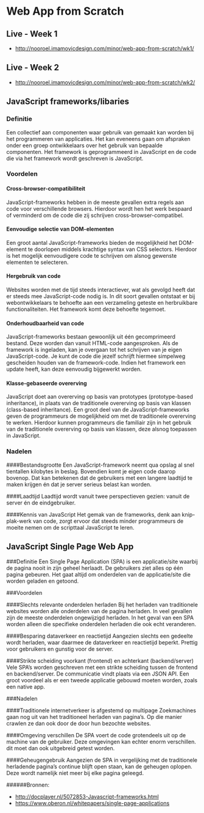 # Web App from Scratch

## Live - Week 1

- http://nooroel.imamovicdesign.com/minor/web-app-from-scratch/wk1/

## Live - Week 2

- http://nooroel.imamovicdesign.com/minor/web-app-from-scratch/wk2/


## JavaScript frameworks/libaries

### Definitie
Een collectief aan componenten waar gebruik van gemaakt kan worden bij het programmeren van applicaties. Het kan eveneens gaan om afspraken onder een groep ontwikkelaars over het gebruik van bepaalde componenten. Het framework is geprogrammeerd in JavaScript en de code die via het framework wordt geschreven is JavaScript.

### Voordelen

#### Cross-browser-compatibiliteit
JavaScript-frameworks hebben in de meeste gevallen extra regels aan code voor verschillende browsers. Hierdoor wordt hen het werk bespaard of verminderd om de code die zij schrijven cross-browser-compatibel.

#### Eenvoudige selectie van DOM-elementen 
Een groot aantal JavaScript-frameworks bieden de mogelijkheid het DOM-element te doorlopen middels krachtige syntax van CSS selectors. Hierdoor is het mogelijk eenvoudigere code te schrijven om alsnog gewenste elementen te selecteren.

#### Hergebruik van code 
Websites worden met de tijd steeds interactiever, wat als gevolgd heeft dat er steeds mee JavaScript-code nodig is. In dit soort gevallen ontstaat er bij webontwikkelaars te behoefte aan een verzameling geteste en herbruikbare functionaliteiten. Het framework komt deze behoefte tegemoet.

#### Onderhoudbaarheid van code 
JavaScript-frameworks bestaan gewoonlijk uit één gecomprimeerd bestand. Deze worden dan vanuit HTML-code aangesproken. Als de framework is ingeladen, kan je overgaan tot het schrijven van je eigen JavaScript-code. Je kunt de code die jezelf schrijft hiermee simpelweg gescheiden houden van de framework-code. Indien het framework een update heeft, kan deze eenvoudig bijgewerkt worden.

#### Klasse-gebaseerde overerving
JavaScript doet aan overerving op basis van prototypes (prototype-based inheritance), in plaats van de traditionele overerving op basis van klassen (class-based inheritance). Een groot deel van de JavaScript-frameworks geven de programmeurs de mogelijkheid om met de traditionele overerving te werken. Hierdoor kunnen programmeurs die familiair zijn in het gebruik van de traditionele overerving op basis van klassen, deze alsnog toepassen in JavaScript.

### Nadelen

####Bestandsgrootte
Een JavaScript-framework neemt qua opslag al snel tientallen kilobytes in beslag. Bovendien komt je eigen code daarop bovenop. Dat kan betekenen dat de gebruikers met een langere laadtijd te maken krijgen én dat je server serieus belast kan worden.

####Laadtijd
Laadtijd wordt vanuit twee perspectieven gezien: vanuit de server én de eindgebruiker. 

####Kennis van JavaScript
Het gemak van de frameworks, denk aan knip-plak-werk van code, zorgt ervoor dat steeds minder programmeurs de moeite nemen om de scripttaal JavaScript te leren.


## JavaScript Single Page Web App

###Definitie
Een Single Page Application (SPA) is een applicatie/site waarbij de pagina nooit in zijn geheel herlaadt. De gebruikers ziet alles op één pagina gebeuren. Het gaat altijd om onderdelen van de applicatie/site die worden geladen en getoond.

###Voordelen

####Slechts relevante onderdelen herladen
Bij het herladen van traditionele websites worden alle onderdelen van de pagina herladen. In veel gevallen zijn de meeste onderdelen ongewijzigd herladen. In het geval van een SPA worden alleen die specifieke onderdelen herladen die ook echt veranderen.

####Besparing dataverkeer en reactietijd
Aangezien slechts een gedeelte wordt herladen, waar daarmee de dataverkeer en reactietijd beperkt. Prettig voor gebruikers en gunstig voor de server.

####Strikte scheiding voorkant (frontend) en achterkant (backend/server)
Vele SPA’s worden geschreven met een strikte scheiding tussen de frontend en backend/server. De communicatie vindt plaats via een JSON API. Een groot voordeel als er een tweede applicatie gebouwd moeten worden, zoals een native app.

###Nadelen

####Traditionele internetverkeer is afgestemd op multipage
Zoekmachines gaan nog uit van het traditioneel herladen van pagina’s. Op die manier crawlen ze dan ook door de door hun bezochte websites.

####Omgeving verschillen
De SPA voert de code grotendeels uit op de machine van de gebruiker. Deze omgevingen kan echter enorm verschillen. dit moet dan ook uitgebreid getest worden.

####Geheugengebruik
Aangezien de SPA in vergelijking met de traditionele herladende pagina’s continue blijft open staan, kan de geheugen oplopen. Deze wordt namelijk niet meer bij elke pagina geleegd. 


######Bronnen:
- http://docplayer.nl/5072853-Javascript-frameworks.html
- https://www.oberon.nl/whitepapers/single-page-applications
